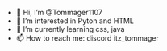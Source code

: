 - 👋 Hi, I’m @Tommager1107
- 👀 I’m interested in Pyton and HTML
- 🌱 I’m currently learning css, java
- 📫 How to reach me: discord  itz_tommager

<!---
Tommager1107/Tommager1107 is a ✨ special ✨ repository because its `README.md` (this file) appears on your GitHub profile.
You can click the Preview link to take a look at your changes.
--->
